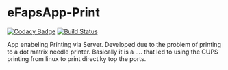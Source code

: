 # eFapsApp-Print

[![Codacy Badge](https://api.codacy.com/project/badge/Grade/1781281e15054320b776bfe4e3fbb3d0)](https://www.codacy.com/app/eFaps/eFapsApp-Print?utm_source=github.com&amp;utm_medium=referral&amp;utm_content=eFaps/eFapsApp-Print&amp;utm_campaign=Badge_Grade)
[![Build Status](https://travis-ci.org/eFaps/eFapsApp-Print.svg?branch=master)](https://travis-ci.org/eFaps/eFapsApp-Print)

App enabeling Printing via Server. Developed due to the problem of printing to a dot matrix needle printer. Basically it is a .... that led to using the CUPS printing from linux to print directlky top the ports.
